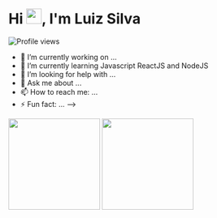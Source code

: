 <h1 align="left">Hi <img src="https://raw.githubusercontent.com/kaueMarques/kaueMarques/master/hi.gif" height="30px">, I'm Luiz Silva</h1>
<p align="left"> <img src="https://komarev.com/ghpvc/?username=LuizSilv4&color=yellow" alt="Profile views" /> </p>


- 🔭 I’m currently working on ...
- 🌱 I’m currently learning Javascript ReactJS and NodeJS
- 🤔 I’m looking for help with ...
- 💬 Ask me about ...
- 📫 How to reach me: ...
- ⚡ Fun fact: ...
-->


<div>
  <img height="180em" src="https://github-readme-stats.vercel.app/api?username=LuizSilv4&show_icons=true&theme=radical&count_private=true"/>
  <img height="180em" src="https://github-readme-stats.vercel.app/api/top-langs/?username=gabevaz&layout=compact&langs_count=8&theme=radical"/>
</div>

